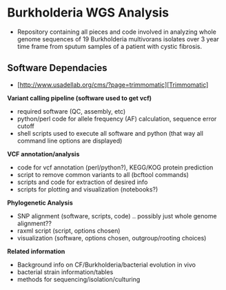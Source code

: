 
# Burkholderia WGS Analysis 

 - Repository containing all pieces and code involved in analyzing whole genome sequences of 19 Burkholderia multivorans isolates over 3 year time frame from sputum samples of a patient with cystic fibrosis.  

 ## Software Dependacies 

- [http://www.usadellab.org/cms/?page=trimmomatic][Trimmomatic] 


**Variant calling pipeline (software used to get vcf)**
- required software (QC, assembly, etc)
- python/perl code for allele frequency (AF) calculation, sequence error cutoff
- shell scripts used to execute all software and python (that way all command line options are displayed)

**VCF annotation/analysis**
- code for vcf annotation (perl/python?), KEGG/KOG protein prediction
- script to remove common variants to all (bcftool commands)
- scripts and code for extraction of desired info
- scripts for plotting and visualization (notebooks?)

**Phylogenetic Analysis**
- SNP alignment (software, scripts, code) .. possibly just whole genome alignment??
- raxml script (script, options chosen)
- visualization (software, options chosen, outgroup/rooting choices)

**Related information**
- Background info on CF/Burkholderia/bacterial evolution in vivo
- bacterial strain information/tables 
- methods for sequencing/isolation/culturing


